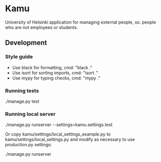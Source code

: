 # Kamu
University of Helsinki application for managing external people, so. people who are not employees or students.

## Development

### Style guide
* Use black for formatting, cmd: "black ."
* Use isort for sorting imports, cmd: "isort ."
* Use mypy for typing checks, cmd: "mypy ."

### Running tests
./manage.py test

### Running local server
./manage.py runserver --settings=kamu.settings.test

Or copy kamu/settings/local_settings_example.py to kamu/settings/local_settings.py
and modify as necessary to use production.py settings:

./manage.py runserver
